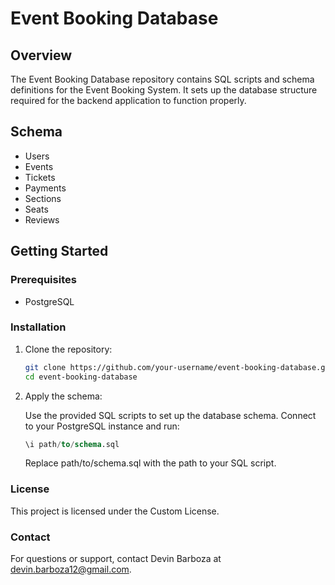# Event Booking Database

## Overview

The Event Booking Database repository contains SQL scripts and schema definitions for the Event Booking System. It sets up the database structure required for the backend application to function properly.

## Schema

- Users
- Events
- Tickets
- Payments
- Sections
- Seats
- Reviews

## Getting Started

### Prerequisites

- PostgreSQL

### Installation

1. Clone the repository:

   ```bash
   git clone https://github.com/your-username/event-booking-database.git
   cd event-booking-database
   ```

2. Apply the schema:

   Use the provided SQL scripts to set up the database schema. Connect to your PostgreSQL instance and run:

   ```sql
   \i path/to/schema.sql
   ```

   Replace path/to/schema.sql with the path to your SQL script.

### License

This project is licensed under the Custom License.

### Contact

For questions or support, contact Devin Barboza at devin.barboza12@gmail.com.
